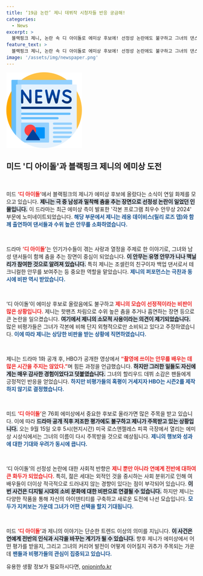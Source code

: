 ```yaml
---
title: ‘19금 논란’ 제니 데뷔작 시청자들 반응 궁금해!
categories:
  - News
excerpt: >
  블랙핑크 제니, 논란 속 디 아이돌로 에미상 후보에! 선정성 논란에도 불구하고 그녀의 댄스가 인정받았다. 과연 어떤 결과가 기다리고 있을까?
feature_text: >
  블랙핑크 제니, 논란 속 디 아이돌로 에미상 후보에! 선정성 논란에도 불구하고 그녀의 댄스가 인정받았다. 과연 어떤 결과가 기다리고 있을까?
image: '/assets/img/newspaper.png'
---
```


<p><img src="/assets/img/newspaper.png" alt="kimp 속보" /></p>

<h2 data-ke-size="size26">미드 '디 아이돌'과 블랙핑크 제니의 에미상 도전</h2>

<p data-ke-size="size16">&nbsp;</p>

<p>미드 <b><span style="color: #ee2323;">‘디 아이돌’</span></b>에서 블랙핑크의 제니가 에미상 후보에 올랐다는 소식이 연일 화제를 모으고 있습니다. <b><span style="background-color: #21538527;">제니는 극 중 남성과 밀착해 춤을 추는 장면으로 선정성 논란이 일었던 인물입니다.</span></b> 이 드라마는 최근 에미상 측이 발표한 '각본 프로그램 최우수 안무상 2024' 부문에 노미네이트되었습니다. <b><span style="color: #1a5490;">해당 부문에서 제니는 레옹 데이비스(릴리 로즈 뎁)와 함께 출연하여 댄서들과 수위 높은 안무를 소화하였습니다.</span></b></p>

<p data-ke-size="size16">&nbsp;</p>

<p>드라마 <b><span style="color: #ee2323;">‘디 아이돌’</span></b>는 인기가수들이 겪는 사랑과 열정을 주제로 한 이야기로, 그녀와 남성 댄서들이 함께 춤을 추는 장면이 중심이 되었습니다. <b><span style="background-color: #21538527;">이 안무는 유명 안무가 니나 맥닐리가 참여한 것으로 알려져 있습니다.</span></b> 특히 제니는 조셀린의 친구이자 백업 댄서로서 테크니컬한 안무를 보여주는 등 중요한 역할을 맡았습니다. <b><span style="color: #1a5490;">제니의 퍼포먼스는 극찬과 동시에 비판 역시 받았습니다.</span></b></p>

<p data-ke-size="size16">&nbsp;</p>

<p>‘디 아이돌’이 에미상 후보로 올랐음에도 불구하고 <b><span style="color: #ee2323;">제니의 모습이 선정적이라는 비판이 많은 상황입니다.</span></b> 제니는 핫팬츠 차림으로 수위 높은 춤을 추거나 흡연하는 장면 등으로 큰 논란을 일으켰습니다. <b><span style="background-color: #21538527;">여기에서 제니의 소모적 사용이라는 의견이 제기되었습니다.</span></b> 많은 비평가들은 그녀가 각본에 비해 단지 외형적으로만 소비되고 있다고 주장하였습니다. <b><span style="color: #1a5490;">이에 따라 제니는 상당한 비판을 받는 상황에 직면하였습니다.</span></b></p>

<p data-ke-size="size16">&nbsp;</p>

<p>제니는 드라마 1화 공개 후, HBO가 공개한 영상에서 <b><span style="color: #ee2323;">“촬영에 쓰이는 안무를 배우는 데 많은 시간을 주지는 않았다.”</span></b>며 힘든 과정을 언급했습니다. <b><span style="background-color: #21538527;">하지만 그러한 일들도 자신에게는 매우 감사한 경험이었다고 덧붙였습니다.</span></b> 그녀의 할리우드 데뷔 소감은 팬들에게 긍정적인 반응을 얻었습니다. <b><span style="color: #1a5490;">하지만 비평가들의 혹평이 거세지자 HBO는 시즌2를 제작하지 않기로 결정했습니다.</span></b></p>

<p data-ke-size="size16">&nbsp;</p>

<p>미드 <b><span style="color: #ee2323;">‘디 아이돌’</span></b>은 76회 에미상에서 중요한 후보로 올라가면 많은 주목을 받고 있습니다. 이에 따라 <b><span style="background-color: #21538527;">드라마 공개 직후 저조한 평가에도 불구하고 제니가 주목받고 있는 상황입니다.</span></b> 오는 9월 15일 오후 5시(현지시간) 미국 로스앤젤레스 피콕 극장에서 열리는 에미상 시상식에서는 그녀의 이름이 다시 주목받을 것으로 예상됩니다. <b><span style="color: #1a5490;">제니의 행보와 성과에 대한 기대와 우려가 동시에 큽니다.</span></b></p>

<p data-ke-size="size16">&nbsp;</p>

<p>‘디 아이돌’의 선정성 논란에 대한 사회적 반향은 <b><span style="color: #ee2323;">제니 뿐만 아니라 연예계 전반에 대하여 큰 화두가 되었습니다.</span></b> 특히, 젊은 세대는 외적인 것을 중시하는 사회 분위기로 인해 여배우들이 더이상 적극적으로 드러내지 않는 경향이 있다는 점이 부각되어 있습니다. <b><span style="background-color: #21538527;">이번 사건은 디지털 시대의 소비 문화에 대한 비판으로 연결될 수 있습니다.</span></b> 하지만 제니는 다양한 작품을 통해 자신의 아이덴티티를 구축하고 새로운 도전에 나선 모습입니다. <b><span style="color: #1a5490;">모두가 지켜보는 가운데 그녀가 어떤 선택을 할지 기대됩니다.</span></b></p>

<p data-ke-size="size16">&nbsp;</p>

<p>미드 <b><span style="color: #ee2323;">‘디 아이돌’</span></b>과 제니의 이야기는 단순한 트렌드 이상의 의미를 지닙니다. <b><span style="background-color: #21538527;">이 사건은 연예계 전반의 인식과 시각을 바꾸는 계기가 될 수 있습니다.</span></b> 향후 제니가 에미상에서 어떤 평가를 받을지, 그리고 그녀의 커리어 발전이 어떻게 이어질지 귀추가 주목되는 가운데 <b><span style="color: #1a5490;">팬들과 비평가들의 관심이 집중되고 있습니다.</span></b></p>
유용한 생활 정보가 필요하시다면, <a href="https://onioninfo.kr" rel="dofollow">onioninfo.kr</a>


